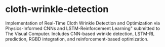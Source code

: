 # cloth-wrinkle-detection
Implementation of Real-Time Cloth Wrinkle Detection and Optimization via Physics-Informed CNNs and LSTM-Reinforcement Learning" submitted to The Visual Computer. Includes CNN-based wrinkle detection, LSTM-RL prediction, RGBD integration, and reinforcement-based optimization.
